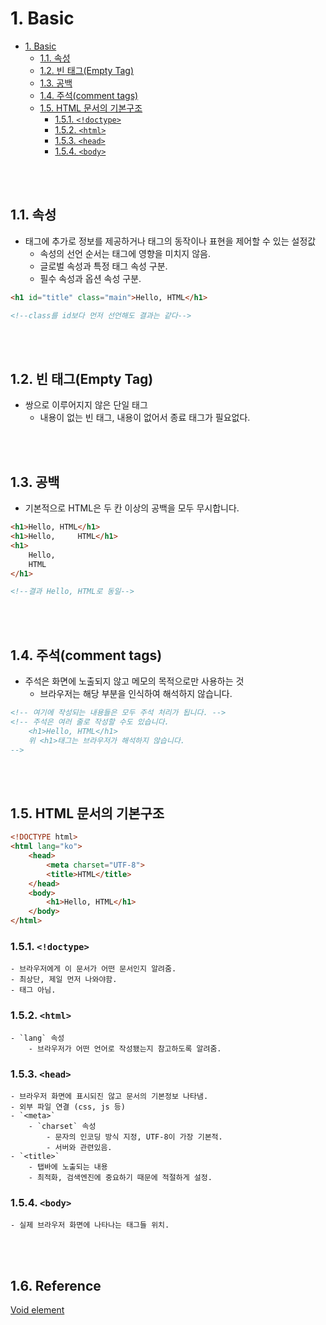 # 1. Basic


- [1. Basic](#1-basic)
  - [1.1. 속성](#11-속성)
  - [1.2. 빈 태그(Empty Tag)](#12-빈-태그empty-tag)
  - [1.3. 공백](#13-공백)
  - [1.4. 주석(comment tags)](#14-주석comment-tags)
  - [1.5. HTML 문서의 기본구조](#15-html-문서의-기본구조)
    - [1.5.1. `<!doctype>`](#151-doctype)
    - [1.5.2. `<html>`](#152-html)
    - [1.5.3. `<head>`](#153-head)
    - [1.5.4. `<body>`](#154-body)

<br><br>

## 1.1. 속성
- 태그에 추가로 정보를 제공하거나 태그의 동작이나 표현을 제어할 수 있는 설정값
    - 속성의 선언 순서는 태그에 영향을 미치지 않음.
    - 글로벌 속성과 특정 태그 속성 구분.
    - 필수 속성과 옵션 속성 구분.

```html
<h1 id="title" class="main">Hello, HTML</h1>

<!--class를 id보다 먼저 선언해도 결과는 같다-->
```

<br><br>

## 1.2. 빈 태그(Empty Tag)

- 쌍으로 이루어지지 않은 단일 태그
    - 내용이 없는 빈 태그, 내용이 없어서 종료 태그가 필요없다.

<br><br>

## 1.3. 공백

- 기본적으로 HTML은 두 칸 이상의 공백을 모두 무시합니다.

```html
<h1>Hello, HTML</h1>
<h1>Hello,     HTML</h1>
<h1>
    Hello,
    HTML
</h1>

<!--결과 Hello, HTML로 동일-->
```

<br><br>

## 1.4. 주석(comment tags)

- 주석은 화면에 노출되지 않고 메모의 목적으로만 사용하는 것
    - 브라우저는 해당 부분을 인식하여 해석하지 않습니다.

```html
<!-- 여기에 작성되는 내용들은 모두 주석 처리가 됩니다. -->
<!-- 주석은 여러 줄로 작성할 수도 있습니다.
    <h1>Hello, HTML</h1>
    위 <h1>태그는 브라우저가 해석하지 않습니다.
-->
```

<br><br>

## 1.5. HTML 문서의 기본구조

```html
<!DOCTYPE html>
<html lang="ko">
    <head>
        <meta charset="UTF-8">
        <title>HTML</title>
    </head>
    <body>
        <h1>Hello, HTML</h1>
    </body>
</html>
```

### 1.5.1. `<!doctype>`
    - 브라우저에게 이 문서가 어떤 문서인지 알려줌.
    - 최상단, 제일 먼저 나와야함.
    - 태그 아님.

### 1.5.2. `<html>`
    - `lang` 속성
        - 브라우저가 어떤 언어로 작성됐는지 참고하도록 알려줌.

### 1.5.3. `<head>`
    - 브라우저 화면에 표시되진 않고 문서의 기본정보 나타냄.
    - 외부 파일 연결 (css, js 등)
    - `<meta>`
        - `charset` 속성
            - 문자의 인코딩 방식 지정, UTF-8이 가장 기본적.
            - 서버와 관련있음.
    - `<title>`
        - 탭바에 노출되는 내용
        - 최적화, 검색엔진에 중요하기 때문에 적절하게 설정.


### 1.5.4. `<body>`
    - 실제 브라우저 화면에 나타나는 태그들 위치.

<br><br>

## 1.6. Reference <!-- omit in toc -->

[Void element](https://developer.mozilla.org/en-US/docs/Glossary/Void_element)


